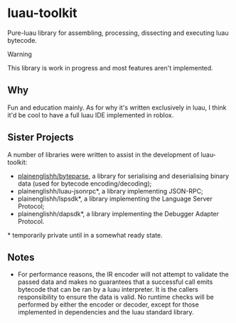 # luau-toolkit

Pure-luau library for assembling, processing, dissecting and executing luau bytecode.

> [!WARNING]  
> This library is work in progress and most features aren't implemented.

## Why

Fun and education mainly. As for why it's written exclusively in luau, I think
it'd be cool to have a full luau IDE implemented in roblox.

## Sister Projects

A number of libraries were written to assist in the development of luau-toolkit:

- [plainenglishh/byteparse](https://github.com/plainenglishh/byteparse), a library for serialising and deserialising binary data (used for bytecode encoding/decoding);
- plainenglishh/luau-jsonrpc\*, a library implementing JSON-RPC;
- plainenglishh/lspsdk\*, a library implementing the Language Server Protocol;
- plainenglishh/dapsdk\*, a library implementing the Debugger Adapter Protocol.

\* temporarily private until in a somewhat ready state.

## Notes

- For performance reasons, the IR encoder will not attempt to validate the
passed data and makes no guarantees that a successful call emits bytecode that can
be ran by a luau interpreter. It is the callers responsibility to ensure the
data is valid. No runtime checks will be performed by either the encoder or
decoder, except for those implemented in dependencies and the luau standard
library.
